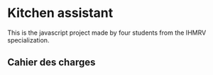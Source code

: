 # **Kitchen assistant**
This is the javascript project made by four students from the IHMRV specialization.
## **Cahier des charges**
